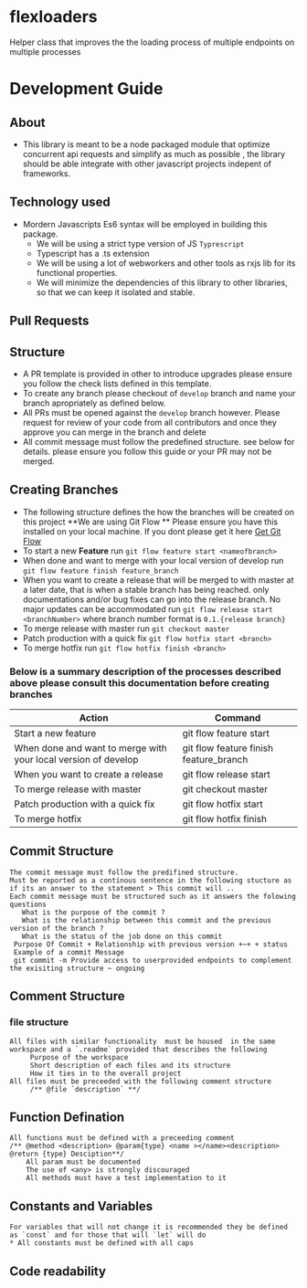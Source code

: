 # flexloaders
Helper class that improves the the loading process of multiple endpoints on multiple processes 
# Development Guide 
## About 
- This library is meant to be a node packaged module that optimize concurrent api requests and simplify as much as possible , the library should be able  integrate with other javascript projects indepent of frameworks.

## Technology used 
- Mordern Javascripts Es6 syntax will be employed in building this package. 
   * We will be using a strict type version of JS `Typrescript` 
   * Typescript has a .ts extension
   * We will be using a lot of webworkers and other tools as rxjs lib for its functional properties.
   * We will minimize the dependencies of this library to other libraries, so that we can keep it isolated and stable.
## Pull Requests
## Structure 
- A PR template is provided in other to introduce upgrades please ensure you follow the check lists defined in this template. 
- To create any branch please checkout of `develop` branch and name your branch apropriately as defined below. 
- All PRs must be opened against the `develop` branch however. Please request for review of your code from all contributors and once they approve you can merge in the branch and delete
- All commit message must follow the predefined structure. see below for details. please ensure you follow this guide or your PR may not be merged.
## Creating Branches 
- The following structure defines the how the branches will be created on this project **We are using Git Flow ** Please ensure you have this installed on your local machine. If you dont please get it here [Get Git Flow](https://www.atlassian.com/git/tutorials/comparing-workflows/gitflow-workflow)
- To start a new **Feature** run `git flow feature start <nameofbranch>` 
- When done and want to merge with your local version of develop run `git flow feature finish feature_branch`
- When you want to create a release that will be merged to with master at a later date, that is when a stable branch has being reached. only documentations and/or bug fixes can go into the release branch. No major updates can be accommodated
run `git flow release start <branchNumber>`
where branch number format is  `0.1.{release branch}`
- To merge release with master run `git checkout master`
- Patch production with a quick fix `git flow hotfix start <branch>`
- To merge hotfix run `git flow hotfix finish <branch>`
### Below is a summary description of the processes described above please consult this documentation before creating branches 
| Action                   |   Command 
| ------------------       | -------------
| Start a new feature      |git flow feature start <nameofbranch> 
|   When done and want to merge with your local version of develop              |git flow feature finish feature_branch
| When you want to create a release |git flow release start <branchNumber>
|  To merge release with master |git checkout master
|  Patch production with a quick fix |git flow hotfix start <branch>
|  To merge hotfix    |git flow hotfix finish <branch>
                        
  ## Commit Structure
    The commit message must follow the predifined structure. 
    Must be reported as a continous sentence in the following stucture as if its an answer to the statement > This commit will ..
    Each commit message must be structured such as it answers the folowing questions 
       What is the purpose of the commit ? 
       What is the relationship between this commit and the previous version of the branch ? 
       What is the status of the job done on this commit  
     Purpose Of Commit + Relationship with previous version +~+ + status
     Example of a commit Message
     git commit -m Provide access to userprovided endpoints to complement the exisiting structure ~ ongoing
  
## Comment Structure 
### file structure 
    All files with similar functionality  must be housed  in the same workspace and a `.readme` provided that describes the following 
         Purpose of the workspace
         Short description of each files and its structure 
         How it ties in to the overall project 
    All files must be preceeded with the following comment structure
         /** @file `description` **/  
## Function Defination 
    All functions must be defined with a preceeding comment 
    /** @method <description> @param{type} <name ></name><description> @return {type} Desciption**/ 
        All param must be documented 
        The use of <any> is strongly discouraged
        All methods must have a test implementation to it

## Constants and Variables 
    For variables that will not change it is recommended they be defined as `const` and for those that will `let` will do 
    * All constants must be defined with all caps 
## Code readability
  